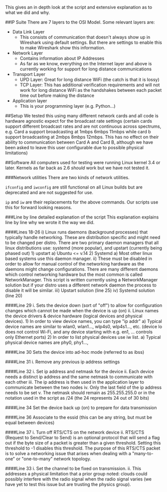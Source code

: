 This gives an in depth look at the script and extensive explanation as to what we did and why. 

##IP Suite
There are 7 layers to the OSI Model. Some relevant layers are:
* Data Link Layer
	* This consists of communication that doesn't always show up in Wireshark using default settings. 
	But there are settings to enable this to make Wireshark show this information.
* Network Layer
	* Contains information about IP Addresses
	* As far as we know, everything on the Internet layer and above is currently working for support for 
	long distance communications
* Transport Layer
	* UPD Layer: Great for long distance WiFi (the catch is that it is lossy)
	* TCP Layer: This has additional verification requirements and will not work for long distance WiFi
	as the handshakes between each packet time out before making the distance
* Application layer
	* This is your programming layer (e.g. Python...)

##Setup
We tested this using many different network cards and all code is hardware agnostic expect for 
 the broadcast rate settings (certain cards support different broadcast rates and are not continuous
 across spectrums, e.g. Card a support broadcasting at 1mbps 6mbps 11mbps while card b support 
 broadcasting at 2mbps 8mbps 12mbps. This has no effect on their ability to communication between 
 Card A and Card B, although we have been asked to leave this user configurable due to possible physical
 limitations)

##Software
All computers used for testing were running Linux kernel 3.4 or later. Kernels as far back as 2.6 *should* work but 
we have not tested it. 

###Network utilities
There are two kinds of network utilities.

<code>ifconfig</code> and <code>iwconfig</code> are still functional on all Linux builds but are deprecated and
are not suggested for use. 

<code>ip</code> and <code>iw</code> are their replacements for the above commands. Our scripts use this for forward
looking reasons. 

###Line by line detailed explanation of the script
This explanation explains line by line why we wrote it the way we did. 

####Lines 18-26
i) Linux runs daemons (background processes) that typically handle networking. 
	These are distribution specific and might need to be changed per distro. 
	There are two primary daemon managers that all linux distributions use: 
	systemd (more popular), and upstart (currently being phased out)
	1) upstart
		a) Ubuntu <= v.14
	2) Systemd
		a) Most other linux based systems use this daemon manager.
ii) These must be disabled in order to allow for manual control of the networking hardware as the daemons might change configurations. There are many different daemons which control networking hardware but the most common is called NetworkManager. This script is written currently using a NetworkManager solution but if your distro uses a different network daemon the process to disable it will be similar. 
iii) Upstart solution (line 25)
iv) Systemd solution (line 20)
 
####Line 29
i. Sets the device down (sort of "off") to allow for configuration changes which cannot be made when the device is up (on)
ii. Linux names the device drivers & device hardware (logical devices and physical devices). 
	1) In order to view device names, you can type "ip addr"
		a) Typical device names are similar to wlan0, wlan1…, wlp4s0, wlp4s1…, etc. (device lo does not control Wi-Fi, and any device starting with e.g. en1, … controls only Ethernet ports)
	2) In order to list physical devices use iw list. 
		a) Typical physical device names are phy0, phy1…,

####Line 30
Sets the device into ad-hoc mode (referred to as ibss)

####Line 31
i. Remove any previous ip address settings 

####Line 32
i. Set ip address and netmask for the device 
ii. Each device needs a distinct ip address and the same netmask to communicate with each other 
iii. The ip address is then used in the application layer to communicate between the two nodes
iv. Only the last field of the ip address needs to be set
v. The netmask should remain as 255.255.255.0 or in the notation used in the script as /24 (the 24 represents 24 out of 30 bits)

####Line 34
Set the device back up (on) to prepare for data transmission

####Line 36
Associate to the essid (this can be any string, but must be equal between devices)

####Line 37
i. Turn off RTS/CTS on the network device
ii. RTS/CTS (Request to Send/Clear to Send) is an optional protocol that will send a flag out if the byte size of a packet is greater than a given threshold. Setting this threshold to -1 disables this threshold. The purpose of this RTS/CTS packet is to solve a networking issue that arises when dealing with a "many-to-one" or "one-to-many" network topology. 

####Line 33
i. Set the channel to be fixed on transmission. 
ii. This addresses a physical limitation that a prior group noted: clouds could possibly interfere with the radio signal when the radio signal varies (we have yet to test this issue but are trusting the physics group).
